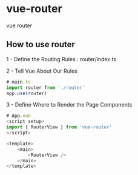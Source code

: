 # vue-router
vue router 

## How to use router

1 - Define the Routing Rules : router/index.ts

2 - Tell Vue About Our Rules
```javascript
# main.ts
import router from './router'
app.use(router)
```

3 - Define Where to Render the Page Components
```javascript
# App.vue
<script setup>
import { RouterView } from 'vue-router'
</script>

<template>
    <main>
        <RouterView />
    </main>
</template>
```